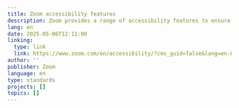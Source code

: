 ```yaml
---
title: Zoom accessibility features
description: Zoom provides a range of accessibility features to ensure an inclusive experience for all users. Key features include closed captioning and live transcription (automated or manual), screen reader support (compatible with NVDA, JAWS, VoiceOver, and TalkBack), and full keyboard navigation with customizable shortcuts. Users can also adjust video display options to highlight interpreters or key speakers, and set language preferences for improved caption accuracy.
lang: en
date: 2025-05-06T12:11:00
linking:
  type: link
  link: https://www.zoom.com/en/accessibility/?cms_guid=false&lang=en-US
author: ''
publisher: Zoom
language: en
type: standards
projects: []
topics: []
---
```


